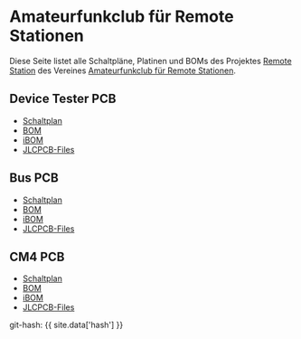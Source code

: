 ---
---

# Amateurfunkclub für Remote Stationen

Diese Seite listet alle Schaltpläne, Platinen und BOMs des Projektes [Remote Station](https://github.com/OE5XRX/RemoteStation) des Vereines [Amateurfunkclub für Remote Stationen](https://oe5xrx.org).

## Device Tester PCB

- [Schaltplan](pcb/device_test/Fabrication/PDFs/device_test-schematic.pdf)
- [BOM](pcb/device_test/Fabrication/html_bom/device_test-bom.html)
- [iBOM](pcb/device_test/Fabrication/ibom/device_test-ibom.html)
- [JLCPCB-Files](pcb/device_test/JLCPCB/device_test-_JLCPCB_compress.zip)

## Bus PCB

- [Schaltplan](pcb/bus/Fabrication/PDFs/bus-schematic.pdf)
- [BOM](pcb/bus/Fabrication/html_bom/bus-bom.html)
- [iBOM](pcb/bus/Fabrication/ibom/bus-ibom.html)
- [JLCPCB-Files](pcb/bus/JLCPCB/bus-_JLCPCB_compress.zip)

## CM4 PCB

- [Schaltplan](pcb/cm4/Fabrication/PDFs/cm4-schematic.pdf)
- [BOM](pcb/cm4/Fabrication/html_bom/cm4-bom.html)
- [iBOM](pcb/cm4/Fabrication/ibom/cm4-ibom.html)
- [JLCPCB-Files](pcb/cm4/JLCPCB/cm4-_JLCPCB_compress.zip)

git-hash: {{ site.data['hash'] }}
